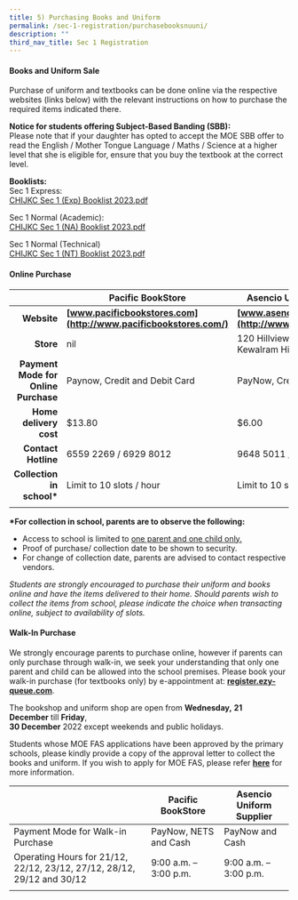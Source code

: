 ```yaml
---
title: 5) Purchasing Books and Uniform
permalink: /sec-1-registration/purchasebooksnuuni/
description: ""
third_nav_title: Sec 1 Registration
---
```

#### Books and Uniform Sale

Purchase of uniform and textbooks can be done online via the respective websites (links below) with the relevant instructions on how to purchase the required items indicated there.

**Notice for students offering Subject-Based Banding (SBB):**<br>
Please note that if your daughter has opted to accept the MOE SBB offer to read the English / Mother Tongue Language / Maths / Science at a higher level that she is eligible for, ensure that you buy the textbook at the correct level.

**Booklists:**<br>
Sec 1 Express:<br>
[CHIJKC Sec 1 (Exp) Booklist 2023.pdf](/files/S1%20EXP.pdf)

Sec 1 Normal (Academic):<br>
[CHIJKC Sec 1 (NA) Booklist 2023.pdf](/files/S1%20NA.pdf)

Sec 1 Normal (Technical)<br>
[CHIJKC Sec 1 (NT) Booklist 2023.pdf](/files/S1%20NT.pdf)

#### Online Purchase

|   | Pacific BookStore  | Asencio Uniform Supplier  |
|-:|---|---|
| **Website**  | **[www.pacificbookstores.com](http://www.pacificbookstores.com/)**  | **[www.asencio.com.sg](http://www.asencio.com.sg/)**  |
| **Store**  | nil  | 120 Hillview Ave, #05-01 Kewalram Hillview, S(669594)  |
| **Payment Mode for Online <br>Purchase**  | Paynow, Credit and Debit Card  | PayNow, Credit and Debit Card  |
| **Home delivery cost**  | $13.80  | $6.00  |
| **Contact Hotline**  | 6559 2269 / 6929 8012  | 9648 5011 / 6764 3102  |
| **Collection in school\***  | Limit to 10 slots / hour  | Limit to 10 slots / hour  |
|   |   |   |

**\*For collection in school, parents are to observe the following:**

*   Access to school is limited to&nbsp;<u>one parent and one child only.</u>  
*   Proof of purchase/ collection date to be shown to security.
*   For change of collection date, parents are advised to contact respective vendors.

_Students are strongly encouraged to purchase their uniform and books online and have the items delivered to their home. Should parents wish to collect the items from school, please indicate the choice when transacting online, subject to availability of slots._

#### Walk-In Purchase

We strongly encourage parents to purchase online, however if parents can only purchase through walk-in, we seek your understanding that only one parent and child can be allowed into the school premises. Please book your walk-in purchase (for textbooks only) by e-appointment at:&nbsp;**[register.ezy-queue.com](http://register.ezy-queue.com/)**.  

The bookshop and uniform shop are open from&nbsp;**Wednesday,**&nbsp;**21 December**&nbsp;till&nbsp;**Friday**,  
**30 December**&nbsp;2022 except weekends and public holidays.

Students whose MOE FAS applications have been approved by the primary schools, please kindly provide a copy of the approval letter to collect the books and uniform. If you wish to apply for MOE FAS, please&nbsp;refer&nbsp;**[here](/the-kc-village/parents/)**&nbsp;for more information.

|   | **Pacific BookStore**  | **Asencio Uniform Supplier**  |
|:-|---|---|
| Payment Mode for Walk-in Purchase  |  PayNow, NETS and Cash | PayNow and Cash  |
| Operating Hours for 21/12, 22/12, 23/12, 27/12, 28/12, 29/12 and 30/12  | 9:00 a.m. – 3:00 p.m.  | 9:00 a.m. – 3:00 p.m.  |
|   |   |   |